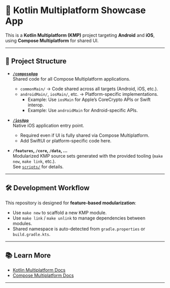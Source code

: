 # 📱 Kotlin Multiplatform Showcase App

This is a **Kotlin Multiplatform (KMP)** project targeting **Android** and **iOS**, using **Compose Multiplatform** for shared UI.

---

## 📂 Project Structure

- **[`/composeApp`](./composeApp/src)**  
  Shared code for all Compose Multiplatform applications.  
  - `commonMain/` → Code shared across all targets (Android, iOS, etc.).  
  - `androidMain/`, `iosMain/`, etc. → Platform-specific implementations.  
    - Example: Use `iosMain` for Apple’s CoreCrypto APIs or Swift interop.  
    - Example: Use `androidMain` for Android-specific APIs.  

- **[`/iosApp`](./iosApp/iosApp)**  
  Native iOS application entry point.  
  - Required even if UI is fully shared via Compose Multiplatform.  
  - Add SwiftUI or platform-specific code here.

- **`/features`, `/core`, `/data`, ...**  
  Modularized KMP source sets generated with the provided tooling (`make new`, `make link`, etc.).  
  See [`scripts/`](./scripts) for details.

---

## 🛠 Development Workflow

This repository is designed for **feature-based modularization**:
- Use `make new` to scaffold a new KMP module.
- Use `make link` / `make unlink` to manage dependencies between modules.
- Shared namespace is auto-detected from `gradle.properties` or `build.gradle.kts`.

---

## 📚 Learn More

- [Kotlin Multiplatform Docs](https://www.jetbrains.com/help/kotlin-multiplatform-dev/get-started.html)  
- [Compose Multiplatform Docs](https://www.jetbrains.com/lp/compose-multiplatform/)  

---
